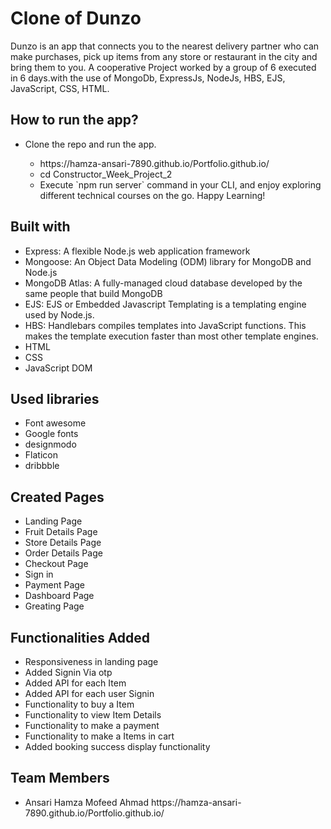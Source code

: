 # Clone of Dunzo
Dunzo is an app that connects you to the nearest delivery partner who can make purchases, pick up items from any store or restaurant in the city and bring them to you.
A cooperative Project worked by a group of 6 executed in 6 days.with the use of MongoDb, ExpressJs, NodeJs, HBS, EJS, JavaScript, CSS, HTML.

## How to run the app?
<ul>
  <li>Clone the repo and run the app.</li>
  <ul>
    <li>https://hamza-ansari-7890.github.io/Portfolio.github.io/</li>
    <li>cd Constructor_Week_Project_2</li>
    <li>Execute `npm run server` command in your CLI, and enjoy exploring different technical courses on the go. Happy Learning!</li>
  </ul>
</ul>

## Built with

<ul>
  <li>Express: A flexible Node.js web application framework</li>
  <li>Mongoose: An Object Data Modeling (ODM) library for MongoDB and Node.js</li>
  <li>MongoDB Atlas: A fully-managed cloud database developed by the same people that build MongoDB</li>
  <li>EJS: EJS or Embedded Javascript Templating is a templating engine used by Node.js.</li>
  <li>HBS: Handlebars compiles templates into JavaScript functions. This makes the template execution faster than most other template engines.</li>
  <li>HTML</li>
  <li>CSS</li>
  <li>JavaScript DOM</li>
</ul>

## Used libraries
<ul>
  <li>Font awesome</li>
  <li>Google fonts</li>
  <li>designmodo</li>
  <li>Flaticon</li>
  <li>dribbble</li>
</ul>

## Created Pages 
<ul>
  <li>Landing Page</li>
  <li>Fruit Details Page</li>
  <li>Store Details Page</li>
  <li>Order Details Page</li>
  <li>Checkout Page</li>
  <li>Sign in</li>
  <li>Payment Page</li>
  <li>Dashboard Page</li>
  <li>Greating Page</li>
</ul>

## Functionalities Added
<ul>
  <li>Responsiveness in landing page</li>
  <li>Added Signin Via otp</li>
  <li>Added API for each Item</li>
  <li>Added API for each user Signin</li>
  <li>Functionality to buy a Item</li>
  <li>Functionality to view Item Details</li>
  <li>Functionality to make a payment</li>
  <li>Functionality to make a Items in cart</li>
  <li>Added booking success display functionality</li>
</ul>

## Team Members 
<ul>
 <li>Ansari Hamza Mofeed Ahmad	 https://hamza-ansari-7890.github.io/Portfolio.github.io/</li>
</ul>

